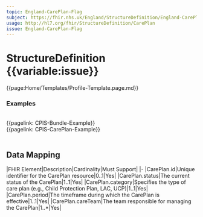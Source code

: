 ```yaml
---
topic: England-CarePlan-Flag
subject: https://fhir.nhs.uk/England/StructureDefinition/England-CarePlan-Flag
usage: http://hl7.org/fhir/StructureDefinition/CarePlan
issue: England-CarePlan-Flag
---
```


# StructureDefinition {{variable:issue}}

<nocheck>
{{page:Home/Templates/Profile-Template.page.md}}

<div id="Examples" class="tabcontent">
  <h3>Examples</h3>
<br>{{pagelink: CPIS-Bundle-Example}}
<br>{{pagelink: CPIS-CarePlan-Example}}
<br><br>

</div>
</nocheck>

## Data Mapping

|FHIR Element|Description|Cardinality|Must Support|
|-
|CarePlan.id|Unique identifier for the CarePlan resource|0..1|Yes|
|CarePlan.status|The current status of the CarePlan|1..1|Yes|
|CarePlan.category|Specifies the type of care plan (e.g., Child Protection Plan, LAC, UCP)|1..1|Yes|
|CarePlan.period|The timeframe during which the CarePlan is effective|1..1|Yes|
|CarePlan.careTeam|The team responsible for managing the CarePlan|1..*|Yes|

